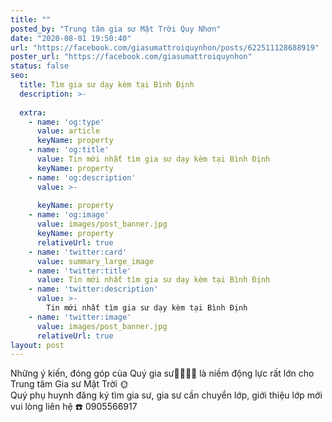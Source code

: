 ```yaml
---
title: ""
posted_by: "Trung tâm gia sư Mặt Trời Quy Nhơn"
date: "2020-08-01 19:50:40"
url: "https://facebook.com/giasumattroiquynhon/posts/622511128688919"
poster_url: "https://facebook.com/giasumattroiquynhon"
status: false
seo:
  title: Tìm gia sư dạy kèm tại Bình Định
  description: >-
    
  extra:
    - name: 'og:type'
      value: article
      keyName: property
    - name: 'og:title'
      value: Tin mới nhất tìm gia sư dạy kèm tại Bình Định
      keyName: property
    - name: 'og:description'
      value: >-
        
      keyName: property
    - name: 'og:image'
      value: images/post_banner.jpg
      keyName: property
      relativeUrl: true
    - name: 'twitter:card'
      value: summary_large_image
    - name: 'twitter:title'
      value: Tin mới nhất tìm gia sư dạy kèm tại Bình Định
    - name: 'twitter:description'
      value: >-
        Tin mới nhất tìm gia sư dạy kèm tại Bình Định
    - name: 'twitter:image'
      value: images/post_banner.jpg
      relativeUrl: true
layout: post
---
```

Những ý kiến, đóng góp của Quý gia sư👨‍🏫👩‍🏫 là niềm động lực rất lớn cho Trung tâm Gia sư Mặt Trời 🌞<br>Quý phụ huynh đăng ký tìm gia sư, gia sư cần chuyển lớp, giới thiệu lớp mới vui lòng liên hệ ☎️ 0905566917
